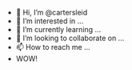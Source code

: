 - 👋 Hi, I’m @cartersleid
- 👀 I’m interested in ...
- 🌱 I’m currently learning ...
- 💞️ I’m looking to collaborate on ...
- 📫 How to reach me ...
- WOW!

<!---
cartersleid/cartersleid is a ✨ special ✨ repository because its `README.md` (this file) appears on your GitHub profile.
You can click the Preview link to take a look at your changes.
--->
